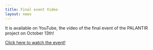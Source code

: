 ```yaml
---
title: Final event Video
layout: news
---
```


It is available on YouTube, the video of the final event of the PALANTIR project on October 13th!

<a href="https://www.youtube.com/watch?v=H8YRaxJMpDk" class="fa fa-download">Click here to watch the event!</a>
